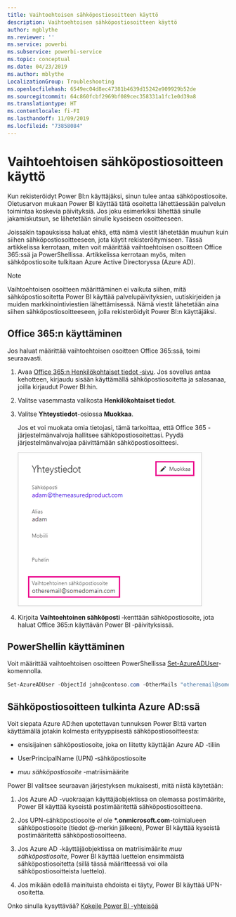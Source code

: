 ```yaml
---
title: Vaihtoehtoisen sähköpostiosoitteen käyttö
description: Vaihtoehtoisen sähköpostiosoitteen käyttö
author: mgblythe
ms.reviewer: ''
ms.service: powerbi
ms.subservice: powerbi-service
ms.topic: conceptual
ms.date: 04/23/2019
ms.author: mblythe
LocalizationGroup: Troubleshooting
ms.openlocfilehash: 6549ec04d8ec47381b4639d15242e909929b52de
ms.sourcegitcommit: 64c860fcbf2969bf089cec358331a1fc1e0d39a8
ms.translationtype: HT
ms.contentlocale: fi-FI
ms.lasthandoff: 11/09/2019
ms.locfileid: "73858084"
---
```

# <a name="use-an-alternate-email-address"></a>Vaihtoehtoisen sähköpostiosoitteen käyttö

Kun rekisteröidyt Power BI:n käyttäjäksi, sinun tulee antaa sähköpostiosoite. Oletusarvon mukaan Power BI käyttää tätä osoitetta lähettäessään palvelun toimintaa koskevia päivityksiä. Jos joku esimerkiksi lähettää sinulle jakamiskutsun, se lähetetään sinulle kyseiseen osoitteeseen.

Joissakin tapauksissa haluat ehkä, että nämä viestit lähetetään muuhun kuin siihen sähköpostiosoitteeseen, jota käytit rekisteröitymiseen. Tässä artikkelissa kerrotaan, miten voit määrittää vaihtoehtoisen osoitteen Office 365:ssä ja PowerShellissa. Artikkelissa kerrotaan myös, miten sähköpostiosoite tulkitaan Azure Active Directoryssa (Azure AD).

> [!NOTE]
> Vaihtoehtoisen osoitteen määrittäminen ei vaikuta siihen, mitä sähköpostiosoitetta Power BI käyttää palvelupäivityksien, uutiskirjeiden ja muiden markkinointiviestien lähettämisessä. Nämä viestit lähetetään aina siihen sähköpostiosoitteeseen, jolla rekisteröidyit Power BI:n käyttäjäksi.

## <a name="use-office-365"></a>Office 365:n käyttäminen

Jos haluat määrittää vaihtoehtoisen osoitteen Office 365:ssä, toimi seuraavasti.

1. Avaa [Office 365:n Henkilökohtaiset tiedot ‑sivu](https://portal.office.com/account/#personalinfo). Jos sovellus antaa kehotteen, kirjaudu sisään käyttämällä sähköpostiosoitetta ja salasanaa, joilla kirjaudut Power BI:hin.

1. Valitse vasemmasta valikosta **Henkilökohtaiset tiedot**.

1. Valitse **Yhteystiedot**-osiossa **Muokkaa**.

    Jos et voi muokata omia tietojasi, tämä tarkoittaa, että Office 365 -järjestelmänvalvoja hallitsee sähköpostiosoitettasi. Pyydä järjestelmänvalvojaa päivittämään sähköpostiosoitteesi.

    ![Yhteystiedot](media/service-admin-alternate-email-address-for-power-bi/contact-details.png)

1. Kirjoita **Vaihtoehtoinen sähköposti**  ‑kenttään sähköpostiosoite, jota haluat Office 365:n käyttävän Power BI ‑päivityksissä.

## <a name="use-powershell"></a>PowerShellin käyttäminen

Voit määrittää vaihtoehtoisen osoitteen PowerShellissa [Set-AzureADUser](/powershell/module/azuread/set-azureaduser/)-komennolla.

```powershell
Set-AzureADUser -ObjectId john@contoso.com -OtherMails "otheremail@somedomain.com"
```

## <a name="email-address-resolution-in-azure-ad"></a>Sähköpostiosoitteen tulkinta Azure AD:ssä

Voit siepata Azure AD:hen upotettavan tunnuksen Power BI:tä varten käyttämällä jotakin kolmesta erityyppisestä sähköpostiosoitteesta:

* ensisijainen sähköpostiosoite, joka on liitetty käyttäjän Azure AD -tiliin

* UserPrincipalName (UPN) ‑sähköpostiosoite

* *muu sähköpostiosoite* -matriisimäärite

Power BI valitsee seuraavan järjestyksen mukaisesti, mitä niistä käytetään:

1. Jos Azure AD -vuokraajan käyttäjäobjektissa on olemassa postimäärite, Power BI käyttää kyseistä postimääritettä sähköpostiosoitteena.

1. Jos UPN-sähköpostiosoite *ei* ole **\*.onmicrosoft.com**-toimialueen sähköpostiosoite (tiedot \@-merkin jälkeen), Power BI käyttää kyseistä postimääritettä sähköpostiosoitteena.

1. Jos Azure AD -käyttäjäobjektissa on matriisimäärite *muu sähköpostiosoite*, Power BI käyttää luettelon ensimmäistä sähköpostiosoitetta (sillä tässä määritteessä voi olla sähköpostiosoitteista luettelo).

1. Jos mikään edellä mainituista ehdoista ei täyty, Power BI käyttää UPN-osoitetta.

Onko sinulla kysyttävää? [Kokeile Power BI -yhteisöä](https://community.powerbi.com/)
